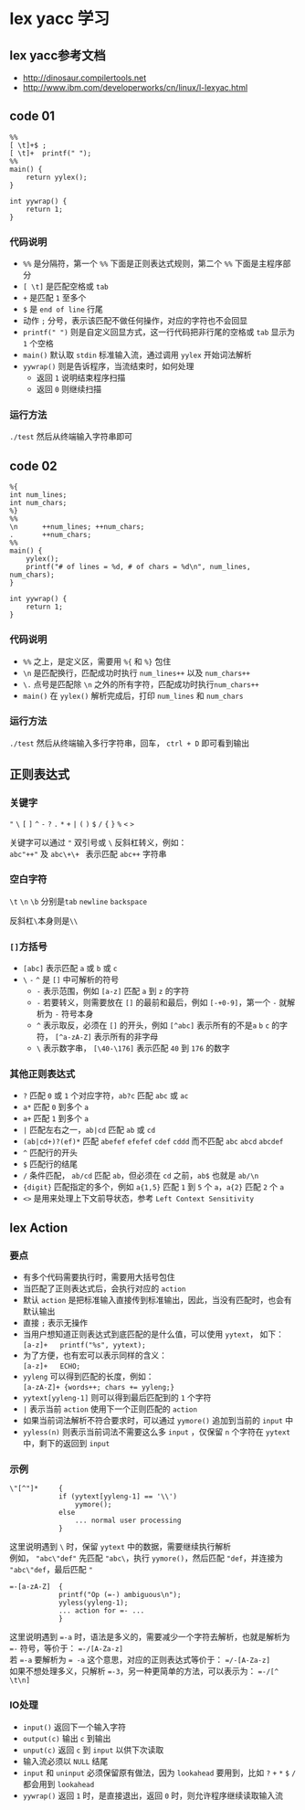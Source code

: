 # lex yacc 学习 #

## lex yacc参考文档 ##
- http://dinosaur.compilertools.net
- http://www.ibm.com/developerworks/cn/linux/l-lexyac.html

## code 01 ##

	%%
	[ \t]+$ ;
	[ \t]+  printf(" ");
	%%
	main() {
	    return yylex();
	}

	int yywrap() {
	    return 1;
	}

### 代码说明 ###
- `%%` 是分隔符，第一个 `%%` 下面是正则表达式规则，第二个 `%%` 下面是主程序部分
- `[ \t]` 是匹配空格或 `tab`
- `+` 是匹配 `1` 至多个
- `$` 是 `end of line` 行尾
- 动作 `;` 分号，表示该匹配不做任何操作，对应的字符也不会回显
- `printf(" ")` 则是自定义回显方式，这一行代码把非行尾的空格或 `tab` 显示为 `1` 个空格
- `main()` 默认取 `stdin` 标准输入流，通过调用 `yylex` 开始词法解析
- `yywrap()` 则是告诉程序，当流结束时，如何处理
	- 返回 `1` 说明结束程序扫描
	- 返回 `0` 则继续扫描

### 运行方法 ###
`./test` 然后从终端输入字符串即可

## code 02 ##

	%{
	int num_lines;
	int num_chars;
	%}
	%%
	\n      ++num_lines; ++num_chars;
	.       ++num_chars;
	%%
	main() {
	    yylex();
	    printf("# of lines = %d, # of chars = %d\n", num_lines, num_chars);
	}
	
	int yywrap() {
	    return 1;
	}

### 代码说明 ###
- `%%` 之上，是定义区，需要用 `%{` 和 `%}` 包住
- `\n` 是匹配换行，匹配成功时执行 `num_lines++` 以及 `num_chars++`
- `\.` 点号是匹配除 `\n` 之外的所有字符，匹配成功时执行`num_chars++`
- `main()` 在 `yylex()` 解析完成后，打印 `num_lines` 和 `num_chars`

### 运行方法 ###
`./test` 然后从终端输入多行字符串，回车， `ctrl + D` 即可看到输出

## 正则表达式 ##

### 关键字 ###
`"` `\` `[` `]` `^` `-` `?` `.` `*` `+` `|` `(` `)` `$` `/` `{` `}` `%` `<` `>`

关键字可以通过 `"` 双引号或 `\` 反斜杠转义，例如：  
`abc"++"` 及 `abc\+\+ ` 表示匹配 `abc++` 字符串

### 空白字符 ###
`\t` `\n` `\b` 分别是`tab` `newline` `backspace`

反斜杠`\`本身则是`\\`

### `[]`方括号 ###
- `[abc]` 表示匹配 `a` 或 `b` 或 `c`
- `\` `-` `^` 是 `[]` 中可解析的符号
	- `-` 表示范围，例如 `[a-z]` 匹配 `a` 到 `z` 的字符
	- `-` 若要转义，则需要放在 `[]` 的最前和最后，例如 `[-+0-9]`，第一个 `-` 就解析为 `-` 符号本身
	- `^` 表示取反，必须在 `[]` 的开头，例如 `[^abc]` 表示所有的不是`a` `b` `c` 的字符， `[^a-zA-Z]` 表示所有的非字母
	- `\` 表示数字串， `[\40-\176]` 表示匹配 `40` 到 `176` 的数字

### 其他正则表达式 ###
- `?` 匹配 `0` 或 `1` 个对应字符，`ab?c` 匹配 `abc` 或 `ac`
- `a*` 匹配 `0` 到多个 `a`
- `a+` 匹配 `1` 到多个 `a`
- `|` 匹配左右之一，`ab|cd` 匹配 `ab` 或 `cd`
- `(ab|cd+)?(ef)*` 匹配 `abefef` `efefef` `cdef` `cddd` 而不匹配 `abc` `abcd` `abcdef`
- `^` 匹配行的开头
- `$` 匹配行的结尾
- `/` 条件匹配， `ab/cd` 匹配 `ab`，但必须在 `cd` 之前，`ab$` 也就是 `ab/\n`
- `{digit}` 匹配指定的多个，例如 `a{1,5}` 匹配 `1` 到 `5` 个 `a`，`a{2}` 匹配 `2` 个 `a`
- `<>` 是用来处理上下文前导状态，参考 `Left Context Sensitivity`

## lex Action ##

### 要点 ###
- 有多个代码需要执行时，需要用大括号包住
- 当匹配了正则表达式后，会执行对应的 `action`
- 默认 `action` 是把标准输入直接传到标准输出，因此，当没有匹配时，也会有默认输出
- 直接 `;` 表示无操作
- 当用户想知道正则表达式到底匹配的是什么值，可以使用 `yytext`， 如下：  
  `[a-z]+   printf("%s", yytext);`
- 为了方便，也有宏可以表示同样的含义：  
  `[a-z]+   ECHO;`
- `yyleng` 可以得到匹配的长度，例如：  
  `[a-zA-Z]+ {words++; chars += yyleng;}`
- `yytext[yyleng-1]` 则可以得到最后匹配到的 `1` 个字符
- `|` 表示当前 `action` 使用下一个正则匹配的 `action`
- 如果当前词法解析不符合要求时，可以通过 `yymore()` 追加到当前的 `input` 中
- `yyless(n)` 则表示当前词法不需要这么多 `input` ，仅保留 `n` 个字符在 `yytext` 中，剩下的返回到 `input`   

### 示例 ###

	\"[^"]*     {
		        if (yytext[yyleng-1] == '\\')
    	            yymore();
	            else
    	            ... normal user processing
	            }

这里说明遇到 `\` 时，保留 `yytext` 中的数据，需要继续执行解析  
例如， `"abc\"def"` 先匹配 `"abc\`，执行 `yymore()`，然后匹配 `"def`，并连接为 `"abc\"def`，最后匹配 `"`


	=-[a-zA-Z]  {
	            printf("Op (=-) ambiguous\n");
	            yyless(yyleng-1);
	            ... action for =- ...
	            }

这里说明遇到 `=-a` 时，语法是多义的，需要减少一个字符去解析，也就是解析为 `=-` 符号，等价于： `=-/[A-Za-z]`  
若 `=-a` 要解析为 `= -a` 这个意思，对应的正则表达式等价于： `=/-[A-Za-z]`  
如果不想处理多义，只解析 `=-3`，另一种更简单的方法，可以表示为： `=-/[^ \t\n]`

### IO处理 ###
- `input()` 返回下一个输入字符
- `output(c)` 输出 `c` 到输出
- `unput(c)` 返回 `c` 到 `input` 以供下次读取
- 输入流必须以 `NULL` 结尾
- `input` 和 `uninput` 必须保留原有做法，因为 `lookahead` 要用到，比如 `?` `+` `*` `$` `/` 都会用到 `lookahead`
- `yywrap()` 返回 `1` 时，是直接退出，返回 `0` 时，则允许程序继续读取输入流

